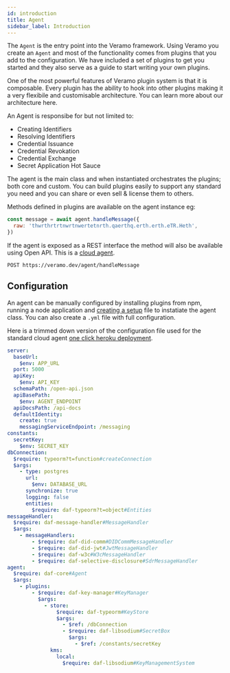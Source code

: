 ```yaml
---
id: introduction
title: Agent
sidebar_label: Introduction
---
```


The `Agent` is the entry point into the Veramo framework. Using Veramo you create an `Agent` and most of the functionality comes from plugins that you add to the configuration. We have included a set of plugins to get you started and they also serve as a guide to start writing your own plugins.

One of the most powerful features of Veramo plugin system is that it is composable. Every plugin has the ability to hook into other plugins making it a very flexibile and customisable architecture. You can learn more about our architecture here.

An Agent is responsibe for but not limited to:

- Creating Identifiers
- Resolving Identifiers
- Credential Issuance
- Credential Revokation
- Credential Exchange
- Secret Application Hot Sauce

The agent is the main class and when instantiated orchestrates the plugins; both core and custom. You can build plugins easily to support any standard you need and you can share or even sell & license them to others.

Methods defined in plugins are available on the agent instance eg:

```javascript
const message = await agent.handleMessage({
  raw: 'thwrthrtrtnwrtnwertetnrth.qaerthq.erth.erth.eTR.Heth',
})
```

If the agent is exposed as a REST interface the method will also be available using Open API. This is a [cloud agent](/docs/agent/cloud_agent).

```
POST https://veramo.dev/agent/handleMessage
```

## Configuration

An agent can be manually configured by installing plugins from npm, running a node application and [creating a setup](/docs/guides/nodejs) file to instatiate the agent class. You can also create a `.yml` file with full configuration.

Here is a trimmed down version of the configuration file used for the standard cloud agent [one click heroku deployment](https://github.com/uport-project/daf-deploy-heroku).

```yml
server:
  baseUrl:
    $env: APP_URL
  port: 5000
  apiKey:
    $env: API_KEY
  schemaPath: /open-api.json
  apiBasePath:
    $env: AGENT_ENDPOINT
  apiDocsPath: /api-docs
  defaultIdentity:
    create: true
    messagingServiceEndpoint: /messaging
constants:
  secretKey:
    $env: SECRET_KEY
dbConnection:
  $require: typeorm?t=function#createConnection
  $args:
    - type: postgres
      url:
        $env: DATABASE_URL
      synchronize: true
      logging: false
      entities:
        $require: daf-typeorm?t=object#Entities
messageHandler:
  $require: daf-message-handler#MessageHandler
  $args:
    - messageHandlers:
        - $require: daf-did-comm#DIDCommMessageHandler
        - $require: daf-did-jwt#JwtMessageHandler
        - $require: daf-w3c#W3cMessageHandler
        - $require: daf-selective-disclosure#SdrMessageHandler
agent:
  $require: daf-core#Agent
  $args:
    - plugins:
        - $require: daf-key-manager#KeyManager
          $args:
            - store:
                $require: daf-typeorm#KeyStore
                $args:
                  - $ref: /dbConnection
                  - $require: daf-libsodium#SecretBox
                    $args:
                      - $ref: /constants/secretKey
              kms:
                local:
                  $require: daf-libsodium#KeyManagementSystem
```
